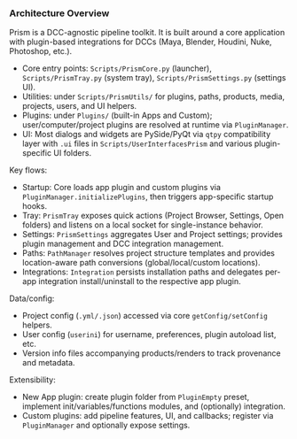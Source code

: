 ### Architecture Overview

Prism is a DCC-agnostic pipeline toolkit. It is built around a core application with plugin-based integrations for DCCs (Maya, Blender, Houdini, Nuke, Photoshop, etc.).

- Core entry points: `Scripts/PrismCore.py` (launcher), `Scripts/PrismTray.py` (system tray), `Scripts/PrismSettings.py` (settings UI).
- Utilities: under `Scripts/PrismUtils/` for plugins, paths, products, media, projects, users, and UI helpers.
- Plugins: under `Plugins/` (built-in Apps and Custom); user/computer/project plugins are resolved at runtime via `PluginManager`.
- UI: Most dialogs and widgets are PySide/PyQt via `qtpy` compatibility layer with `.ui` files in `Scripts/UserInterfacesPrism` and various plugin-specific UI folders.

Key flows:
- Startup: Core loads app plugin and custom plugins via `PluginManager.initializePlugins`, then triggers app-specific startup hooks.
- Tray: `PrismTray` exposes quick actions (Project Browser, Settings, Open folders) and listens on a local socket for single-instance behavior.
- Settings: `PrismSettings` aggregates User and Project settings; provides plugin management and DCC integration management.
- Paths: `PathManager` resolves project structure templates and provides location-aware path conversions (global/local/custom locations).
- Integrations: `Integration` persists installation paths and delegates per-app integration install/uninstall to the respective app plugin.

Data/config:
- Project config (`.yml/.json`) accessed via core `getConfig/setConfig` helpers.
- User config (`userini`) for username, preferences, plugin autoload list, etc.
- Version info files accompanying products/renders to track provenance and metadata.

Extensibility:
- New App plugin: create plugin folder from `PluginEmpty` preset, implement init/variables/functions modules, and (optionally) integration.
- Custom plugins: add pipeline features, UI, and callbacks; register via `PluginManager` and optionally expose settings.


